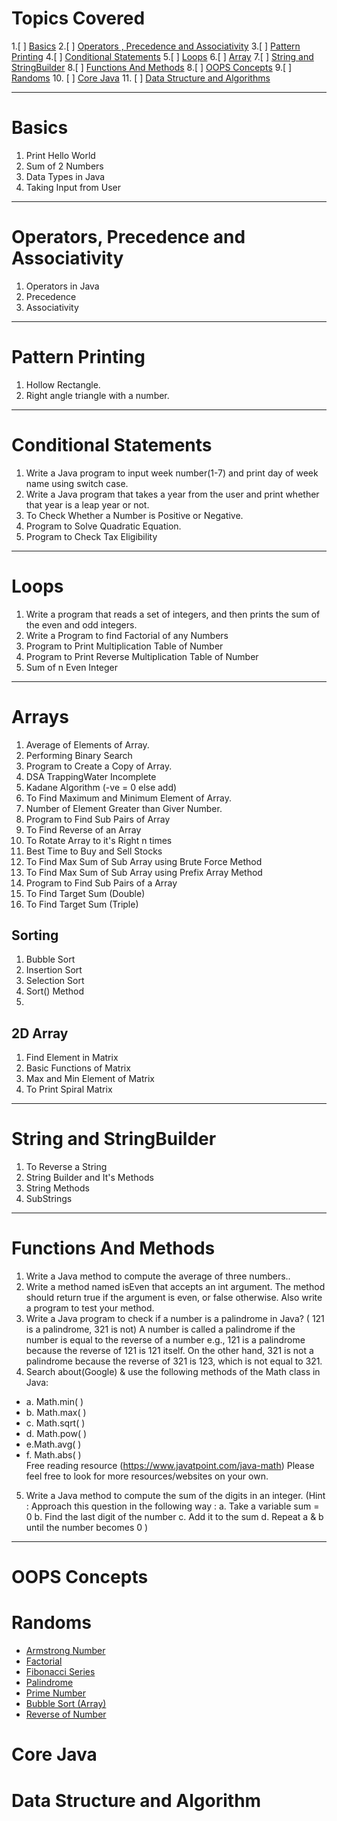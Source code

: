 # Topics Covered

1.[ ] [Basics](#basics)
2.[ ] [Operators , Precedence and Associativity](#operators-precedence-and-associativity)
3.[ ] [Pattern Printing](#pattern-printing)
4.[ ] [Conditional Statements](#conditional-statements)
5.[ ] [Loops](#loops)
6.[ ] [Array](#arrays)
7.[ ] [String and StringBuilder](#string-and-stringbuilder)
8.[ ] [Functions And Methods](#functions-and-methods)
8.[ ] [OOPS Concepts](#oops-concepts)
9.[ ] [Randoms](#randoms)
10. [ ] [Core Java](#core-java)
11. [ ] [Data Structure and Algorithms](#data-structure-and-algorithm)

<hr>

# Basics

1. Print Hello World
2. Sum of 2 Numbers
3. Data Types in Java
4. Taking Input from User

<hr>

# Operators, Precedence and Associativity

1. Operators in Java
2. Precedence
3. Associativity

<hr>

# Pattern Printing

1. Hollow Rectangle.
2. Right angle triangle with a number.

<hr>

# Conditional Statements

1. Write a Java program to input week number(1-7) and print day of week name
   using switch case.
2. Write a Java program that takes a year from the user and print whether that
   year is a leap year or not.
3. To Check Whether a Number is Positive or Negative.
4. Program to Solve Quadratic Equation.
5. Program to Check Tax Eligibility

<hr>

# Loops

1. Write a program that reads a set of integers, and then prints the sum of the
   even and odd integers.
2. Write a Program to find Factorial of any Numbers
3. Program to Print Multiplication Table of Number
4. Program to Print Reverse Multiplication Table of Number
5. Sum of n Even Integer

<hr>

# Arrays

1. Average of Elements of Array.
2. Performing Binary Search
3. Program to Create a Copy of Array.
4. DSA TrappingWater Incomplete
5. Kadane Algorithm (-ve = 0 else add)
6. To Find Maximum and Minimum Element of Array.
7. Number of Element Greater than Giver Number.
8. Program to Find Sub Pairs of Array
9. To Find Reverse of an Array
10. To Rotate Array to it's Right n times
11. Best Time to Buy and Sell Stocks
12. To Find Max Sum of Sub Array using Brute Force Method
13. To Find Max Sum of Sub Array using Prefix Array Method
14. Program to Find Sub Pairs of a Array
15. To Find Target Sum (Double)
16. To Find Target Sum (Triple)

## Sorting

1. Bubble Sort
2. Insertion Sort
3. Selection Sort
4. Sort() Method
5.

## 2D Array

1. Find Element in Matrix
2. Basic Functions of Matrix
3. Max and Min Element of Matrix
4. To Print Spiral Matrix

<hr>

# String and StringBuilder

1. To Reverse a String
2. String Builder and It's Methods
3. String Methods
4. SubStrings

<hr>

# Functions And Methods

1. Write a Java method to compute the average of three numbers..
2. Write a method named isEven that accepts an int argument. The method
   should return true if the argument is even, or false otherwise. Also write a program to test your
   method.
3. Write a Java program to check if a number is a palindrome in Java? ( 121 is a
   palindrome, 321 is not)
   A number is called a palindrome if the number is equal to the reverse of a number e.g., 121 is a
   palindrome because the reverse of 121 is 121 itself. On the other hand, 321 is not a
   palindrome because the reverse of 321 is 123, which is not equal to 321.
4. Search about(Google) & use the following methods of the Math class in Java:

* a. Math.min( )
* b. Math.max( )
* c. Math.sqrt( )
* d. Math.pow( )
* e.Math.avg( )
* f. Math.abs( ) <br>
  Free reading resource (https://www.javatpoint.com/java-math)
  Please feel free to look for more resources/websites on your own.

5. Write a Java method to compute the sum of the digits in an integer.
   (Hint : Approach this question in the following way :
   a. Take a variable sum = 0
   b. Find the last digit of the number
   c. Add it to the sum
   d. Repeat a & b until the number becomes 0 )

<hr>

# OOPS Concepts

# Randoms

- [Armstrong Number]()
- [Factorial]()
- [Fibonacci Series]()
- [Palindrome]()
- [Prime Number]()
- [Bubble Sort (Array)]()
- [Reverse of Number]()

# Core Java

# Data Structure and Algorithm